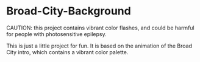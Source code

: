 # Broad-City-Background

CAUTION: this project contains vibrant color flashes, and could be harmful for people with photosensitive epilepsy.

This is just a little project for fun. It is based on the animation of the Broad City intro, which contains a vibrant color palette.
